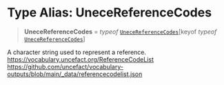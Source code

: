 # Type Alias: UneceReferenceCodes

> **UneceReferenceCodes** = *typeof* [`UneceReferenceCodes`](../variables/UneceReferenceCodes.md)\[keyof *typeof* [`UneceReferenceCodes`](../variables/UneceReferenceCodes.md)\]

A character string used to represent a reference.
https://vocabulary.uncefact.org/ReferenceCodeList
https://github.com/uncefact/vocabulary-outputs/blob/main/_data/referencecodelist.json
